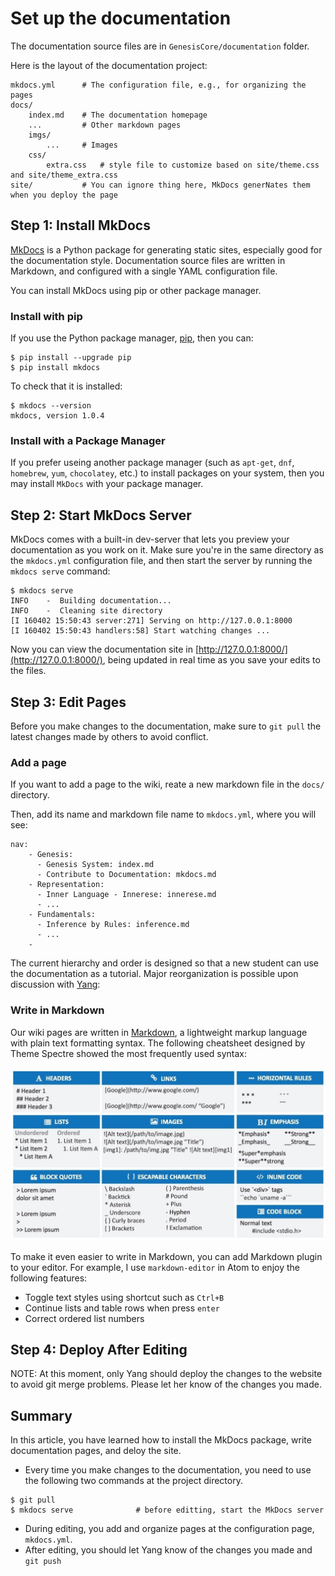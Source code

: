 # Set up the documentation

The documentation source files are in `GenesisCore/documentation` folder.

Here is the layout of the documentation project:

    mkdocs.yml      # The configuration file, e.g., for organizing the pages
    docs/
        index.md    # The documentation homepage
        ...         # Other markdown pages
        imgs/
            ...     # Images
        css/
            extra.css   # style file to customize based on site/theme.css and site/theme_extra.css
    site/           # You can ignore thing here, MkDocs generNates them when you deploy the page


## Step 1: Install MkDocs

[MkDocs](https://www.mkdocs.org/#mkdocs) is a Python package for generating static sites, especially good for the documentation style. Documentation source files are written in Markdown, and configured with a single YAML configuration file.

You can install MkDocs using pip or other package manager.

### Install with pip

If you use the Python package manager, [pip](https://pip.readthedocs.io/en/stable/installing/), then you can:

```
$ pip install --upgrade pip
$ pip install mkdocs
```

To check that it is installed:

```
$ mkdocs --version
mkdocs, version 1.0.4
```

### Install with a Package Manager

If you prefer useing another package manager (such as `apt-get`, `dnf`, `homebrew`, `yum`, `chocolatey`, etc.) to install packages on your system, then you may install `MkDocs` with your package manager.


## Step 2: Start MkDocs Server

MkDocs comes with a built-in dev-server that lets you preview your documentation as you work on it. Make sure you're in the same directory as the `mkdocs.yml` configuration file, and then start the server by running the `mkdocs serve` command:

```
$ mkdocs serve
INFO    -  Building documentation...
INFO    -  Cleaning site directory
[I 160402 15:50:43 server:271] Serving on http://127.0.0.1:8000
[I 160402 15:50:43 handlers:58] Start watching changes ...
```

<!--- mkdocs serve --dev-addr '127.0.0.1:9000' --->

Now you can view the documentation site in [http://127.0.0.1:8000/](http://127.0.0.1:8000/), being updated in real time as you save your edits to the files.

## Step 3: Edit Pages

Before you make changes to the documentation, make sure to `git pull` the latest changes made by others to avoid conflict.

### Add a page

If you want to add a page to the wiki, reate a new markdown file in the `docs/` directory.

Then, add its name and markdown file name to `mkdocs.yml`, where you will see:

```
nav:
    - Genesis:
      - Genesis System: index.md
      - Contribute to Documentation: mkdocs.md
    - Representation:
      - Inner Language - Innerese: innerese.md
      - ...
    - Fundamentals:
      - Inference by Rules: inference.md
      - ...
    -
```

The current hierarchy and order is designed so that a new student can use the documentation as a tutorial. Major reorganization is possible upon discussion with [Yang](ztyang@mit.edu):


### Write in Markdown

Our wiki pages are written in [Markdown](https://en.wikipedia.org/wiki/Markdown#Example), a lightweight markup language with plain text formatting syntax. The following cheatsheet designed by Theme Spectre showed the most frequently used syntax:

![](imgs/markdown.jpg)

To make it even easier to write in Markdown, you can add Markdown plugin to your editor. For example, I use `markdown-editor` in Atom to enjoy the following features:

* Toggle text styles using shortcut such as `Ctrl+B`
* Continue lists and table rows when press `enter`
* Correct ordered list numbers


## Step 4: Deploy After Editing

NOTE: At this moment, only Yang should deploy the changes to the website to avoid git merge problems. Please let her know of the changes you made.

<!---
### Routine deploy with one command

Currently, the wiki page is hosted publicly on GitHub. We may later shift over to private domains.

After you have made the changes, simply do this in the same directory as the `mkdocs.yml` file:

```
mkdocs gh-deploy --clean
```

The page will be updated on [https://ztyang-mit.github.io/tom-minecraft/](https://zt-yang.github.io/tom-minecraft/).

Note that if you only made changes within the documentation folder, you don't have to `git push`. The deploy command does it for you.
--->

## Summary

In this article, you have learned how to install the MkDocs package, write documentation pages, and deloy the site.

* Every time you make changes to the documentation, you need to use the following two commands at the project directory.

```
$ git pull
$ mkdocs serve              # before editting, start the MkDocs server
```

* During editing, you add and organize pages at the configuration page, `mkdocs.yml`.
* After editing, you should let Yang know of the changes you made and `git push`
